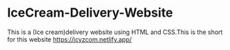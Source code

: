# IceCream-Delivery-Website
This is a (Ice cream)delivery website using HTML and CSS.This is the short for this website https://icyzcom.netlify.app/
